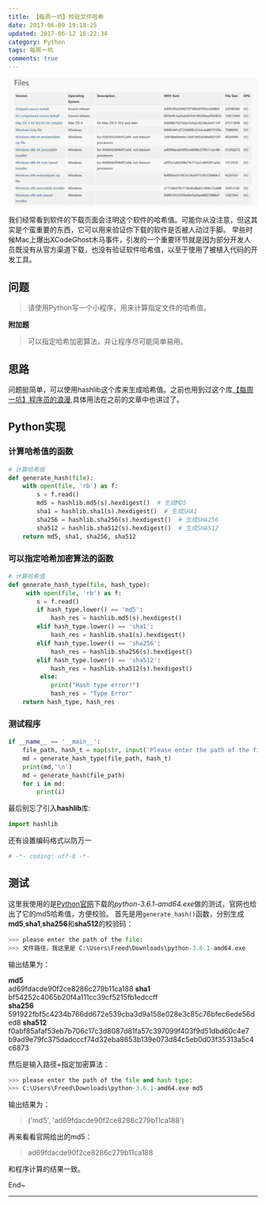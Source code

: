```yaml
---
title: 【每周一坑】校验文件哈希
date: 2017-06-09 19:18:25
updated: 2017-06-12 16:22:34
category: Python
tags: 每周一坑
comments: true
---
```


![hash](/images/imagesource/17-06-09.png )

我们经常看到软件的下载页面会注明这个软件的哈希值。可能你从没注意，但这其实是个蛮重要的东西，它可以用来验证你下载的软件是否被人动过手脚。
早些时候Mac上爆出XCodeGhost木马事件，引发的一个重要环节就是因为部分开发人员既没有从官方渠道下载，也没有验证软件哈希值，以至于使用了被植入代码的开发工具。

<!--more-->

## 问题

> 请使用Python写一个小程序，用来计算指定文件的哈希值。

**附加题**
> 可以指定哈希加密算法，并让程序尽可能简单易用。

## 思路

问题挺简单，可以使用hashlib这个库来生成哈希值。之前也用到过这个库[【每周一坑】程序员的浪漫](https://felon03.github.io/2017/04/27/%E3%80%90%E6%AF%8F%E5%91%A8%E4%B8%80%E5%9D%91%E3%80%91%E7%A8%8B%E5%BA%8F%E5%91%98%E7%9A%84%E6%B5%AA%E6%BC%AB/),具体用法在之前的文章中也讲过了。

## Python实现

### 计算哈希值的函数

```python
# 计算哈希值
def generate_hash(file):
    with open(file, 'rb') as f:
        s = f.read()
        md5 = hashlib.md5(s).hexdigest()  # 生成MD5
        sha1 = hashlib.sha1(s).hexdigest()  # 生成SHA1
        sha256 = hashlib.sha256(s).hexdigest()  # 生成SHA256
        sha512 = hashlib.sha512(s).hexdigest()  # 生成SHA512
    return md5, sha1, sha256, sha512
```

### 可以指定哈希加密算法的函数

```python
# 计算哈希值
def generate_hash_type(file, hash_type):
     with open(file, 'rb') as f:
        s = f.read()
        if hash_type.lower() == 'md5':
            hash_res = hashlib.md5(s).hexdigest()
        elif hash_type.lower() == 'sha1':
            hash_res = hashlib.sha1(s).hexdigest()
        elif hash_type.lower() == 'sha256':
            hash_res = hashlib.sha256(s).hexdigest()
        elif hash_type.lower() == 'sha512':
            hash_res = hashlib.sha512(s).hexdigest()
         else:
            print("Hash type error!")
            hash_res = "Type Error"
    return hash_type, hash_res
```

### 测试程序

```python
if __name__ == '__main__':
    file_path, hash_t = map(str, input('Please enter the path of the file and hash type:').split())
    md = generate_hash_type(file_path, hash_t)
    print(md,'\n')
    md = generate_hash(file_path)
    for i in md:
        print(i)
```

最后别忘了引入**hashlib**库:

```python
import hashlib
```

还有设置编码格式以防万一

```python
# -*- coding: utf-8 -*-
```

## 测试

这里我使用的是[Python官网](https://www.python.org/)下载的*python-3.6.1-amd64.exe*做的测试，官网也给出了它的md5哈希值，方便校验。
首先是用`generate_hash()`函数，分别生成**md5**,**sha1**,**sha256**和**sha512**的校验码：

```python
>>> please enter the path of the file:
>>> 文件路径，我这里是 C:\Users\Freed\Downloads\python-3.6.1-amd64.exe
```

输出结果为：
> 
**md5**  
ad69fdacde90f2ce8286c279b11ca188
**sha1**  
bf54252c4065b20f4a111cc39cf5215fb1edccff  
**sha256**  
591922fbf5c4234b766dd672e539cba3d9a158e028e3c85c76bfec6ede56ded8
**sha512**  
f0abf85afaf53eb7b706c17c3d8087d81fa57c397099f403f9d51dbd60c4e7
b9ad9e79fc375dadcccf74d32eba8653b139e073d84c5eb0d03f35313a5c4c6873

然后是输入路径+指定加密算法：

```python
>>> please enter the path of the file and hash type:
>>> C:\Users\Freed\Downloads\python-3.6.1-amd64.exe md5
```

输出结果为：
> ('md5', 'ad69fdacde90f2ce8286c279b11ca188')

再来看看官网给出的md5：
> ad69fdacde90f2ce8286c279b11ca188

和程序计算的结果一致。

End~

---

